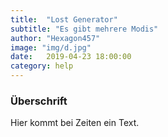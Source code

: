 ```yaml
---
title:  "Lost Generator"
subtitle: "Es gibt mehrere Modis"
author: "Hexagon457"
image: "img/d.jpg"
date:   2019-04-23 18:00:00
category: help
---
```


### Überschrift
Hier kommt bei Zeiten ein Text.